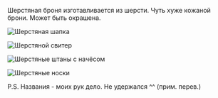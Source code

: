 
Шерстяная броня изготавливается из шерсти. Чуть хуже кожаной брони.
Может быть окрашена.

![Шерстяная шапка](item:betterwithmods:wool_helmet)

![Шерстяной свитер](item:betterwithmods:wool_chest)

![Шерстяные штаны с начёсом](item:betterwithmods:wool_pants)

![Шерстяные носки](item:betterwithmods:wool_boots)

P.S. Названия - моих рук дело. Не удержался ^^ (прим. перев.)

